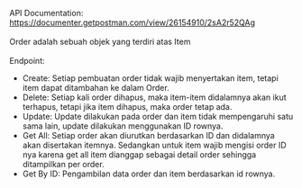 API Documentation: https://documenter.getpostman.com/view/26154910/2sA2r52QAg <br><br>
Order adalah sebuah objek yang terdiri atas Item <br><br>
Endpoint: <br>
- Create: Setiap pembuatan order tidak wajib menyertakan item, tetapi item dapat ditambahan ke dalam Order.
- Delete: Setiap kali order dihapus, maka item-item didalamnya akan ikut terhapus, tetapi jika item dihapus, maka order tetap ada.
- Update: Update dilakukan pada order dan item tidak mempengaruhi satu sama lain, update dilakukan menggunakan ID rownya.
- Get All: Setiap order akan diurutkan berdasarkan ID dan didalamnya akan disertakan itemnya. Sedangkan untuk item wajib mengisi order ID nya karena get all item dianggap sebagai detail order sehingga ditampilkan per order.
- Get By ID: Pengambilan data order dan item berdasarkan id rownya.
